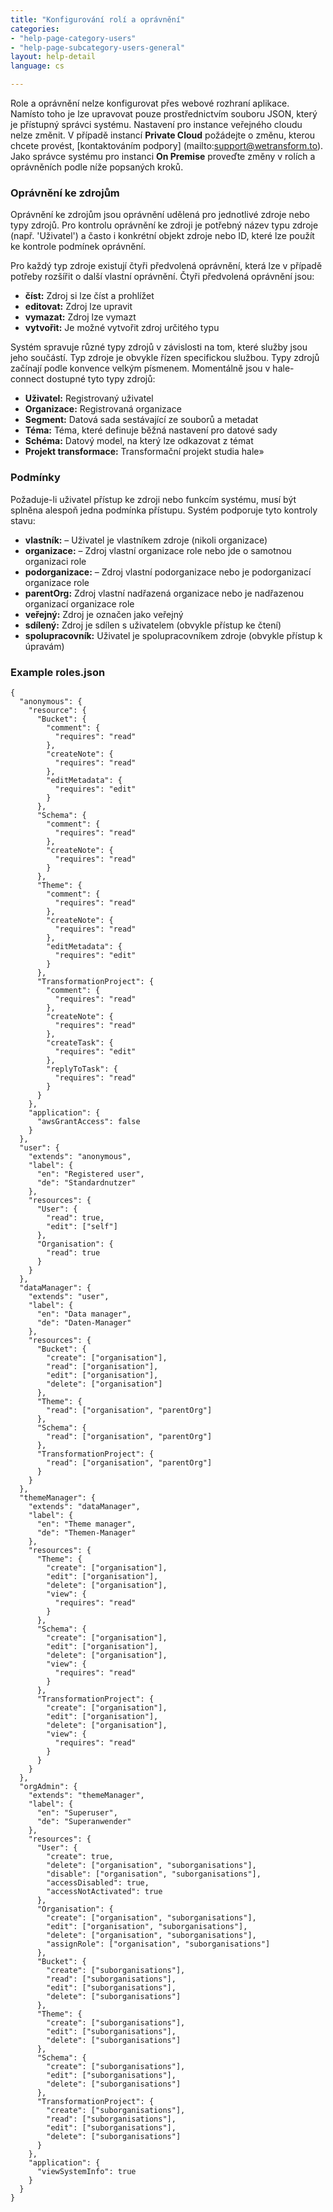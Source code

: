 ```yaml
---
title: "Konfigurování rolí a oprávnění"
categories:
- "help-page-category-users"
- "help-page-subcategory-users-general"
layout: help-detail
language: cs

---
```


Role a oprávnění nelze konfigurovat přes webové rozhraní aplikace. Namísto toho je lze upravovat pouze prostřednictvím souboru JSON, který je přístupný správci systému. Nastavení pro instance veřejného cloudu nelze změnit. V případě instancí **Private Cloud** požádejte o změnu, kterou chcete provést, [kontaktováním podpory] (mailto:support@wetransform.to). Jako správce systému pro instanci **On Premise** proveďte změny v rolích a oprávněních podle níže popsaných kroků.

### Oprávnění ke zdrojům

Oprávnění ke zdrojům jsou oprávnění udělená pro jednotlivé zdroje nebo typy zdrojů. Pro kontrolu oprávnění ke zdroji je potřebný název typu zdroje (např. 'Uživatel') a často i konkrétní objekt zdroje nebo ID, které lze použít ke kontrole podmínek oprávnění.

Pro každý typ zdroje existují čtyři předvolená oprávnění, která lze v případě potřeby rozšířit o další vlastní oprávnění. Čtyři předvolená oprávnění jsou:
 
* **číst:** Zdroj si lze číst a prohlížet
* **editovat:** Zdroj lze upravit
* **vymazat:** Zdroj lze vymazt
* **vytvořit:** Je možné vytvořit zdroj určitého typu

Systém spravuje různé typy zdrojů v závislosti na tom, které služby jsou jeho součástí. Typ zdroje je obvykle řízen specifickou službou. Typy zdrojů začínají podle konvence velkým písmenem. Momentálně jsou v hale-connect dostupné tyto typy zdrojů:

* **Uživatel:** Registrovaný uživatel
* **Organizace:** Registrovaná organizace
* **Segment:** Datová sada sestávající ze souborů a metadat
* **Téma:** Téma, které definuje běžná nastavení pro datové sady
* **Schéma:** Datový model, na který lze odkazovat z témat
* **Projekt transformace:** Transformační projekt studia hale&raquo;

### Podmínky

Požaduje-li uživatel přístup ke zdroji nebo funkcím systému, musí být splněna alespoň jedna podmínka přístupu. Systém podporuje tyto kontroly stavu:

* **vlastník:** – Uživatel je vlastníkem zdroje (nikoli organizace)
* **organizace:** – Zdroj vlastní organizace role nebo jde o samotnou organizaci role
* **podorganizace:** – Zdroj vlastní podorganizace nebo je podorganizací organizace role
* **parentOrg:** Zdroj vlastní nadřazená organizace nebo je nadřazenou organizací organizace role
* **veřejný:** Zdroj je označen jako veřejný
* **sdílený:** Zdroj je sdílen s uživatelem (obvykle přístup ke čtení)
* **spolupracovník:** Uživatel je spolupracovníkem zdroje (obvykle přístup k úpravám)

### Example roles.json

    {
      "anonymous": {
        "resource": {
          "Bucket": {
            "comment": {
              "requires": "read"
            },
            "createNote": {
              "requires": "read"
            },
            "editMetadata": {
              "requires": "edit"
            }
          },
          "Schema": {
            "comment": {
              "requires": "read"
            },
            "createNote": {
              "requires": "read"
            }
          },
          "Theme": {
            "comment": {
              "requires": "read"
            },
            "createNote": {
              "requires": "read"
            },
            "editMetadata": {
              "requires": "edit"
            }
          },
          "TransformationProject": {
            "comment": {
              "requires": "read"
            },
            "createNote": {
              "requires": "read"
            },
            "createTask": {
              "requires": "edit"
            },
            "replyToTask": {
              "requires": "read"
            }
          }
        },
        "application": {
          "awsGrantAccess": false
        }
      },
      "user": {
        "extends": "anonymous",
        "label": {
          "en": "Registered user",
          "de": "Standardnutzer"
        },
        "resources": {
          "User": {
            "read": true,
            "edit": ["self"]
          },
          "Organisation": {
            "read": true
          }
        }
      },
      "dataManager": {
        "extends": "user",
        "label": {
          "en": "Data manager",
          "de": "Daten-Manager"
        },
        "resources": {
          "Bucket": {
            "create": ["organisation"],
            "read": ["organisation"],
            "edit": ["organisation"],
            "delete": ["organisation"]
          },
          "Theme": {
            "read": ["organisation", "parentOrg"]
          },
          "Schema": {
            "read": ["organisation", "parentOrg"]
          },
          "TransformationProject": {
            "read": ["organisation", "parentOrg"]
          }
        }
      },
      "themeManager": {
        "extends": "dataManager",
        "label": {
          "en": "Theme manager",
          "de": "Themen-Manager"
        },
        "resources": {
          "Theme": {
            "create": ["organisation"],
            "edit": ["organisation"],
            "delete": ["organisation"],
            "view": {
              "requires": "read"
            }
          },
          "Schema": {
            "create": ["organisation"],
            "edit": ["organisation"],
            "delete": ["organisation"],
            "view": {
              "requires": "read"
            }
          },
          "TransformationProject": {
            "create": ["organisation"],
            "edit": ["organisation"],
            "delete": ["organisation"],
            "view": {
              "requires": "read"
            }
          }
        }
      },
      "orgAdmin": {
        "extends": "themeManager",
        "label": {
          "en": "Superuser",
          "de": "Superanwender"
        },
        "resources": {
          "User": {
            "create": true,
            "delete": ["organisation", "suborganisations"],
            "disable": ["organisation", "suborganisations"],
            "accessDisabled": true,
            "accessNotActivated": true
          },
          "Organisation": {
            "create": ["organisation", "suborganisations"],
            "edit": ["organisation", "suborganisations"],
            "delete": ["organisation", "suborganisations"],
            "assignRole": ["organisation", "suborganisations"]
          },
          "Bucket": {
            "create": ["suborganisations"],
            "read": ["suborganisations"],
            "edit": ["suborganisations"],
            "delete": ["suborganisations"]
          },
          "Theme": {
            "create": ["suborganisations"],
            "edit": ["suborganisations"],
            "delete": ["suborganisations"]
          },
          "Schema": {
            "create": ["suborganisations"],
            "edit": ["suborganisations"],
            "delete": ["suborganisations"]
          },
          "TransformationProject": {
            "create": ["suborganisations"],
            "read": ["suborganisations"],
            "edit": ["suborganisations"],
            "delete": ["suborganisations"]
          }
        },
        "application": {
          "viewSystemInfo": true
        }
      }
    }
